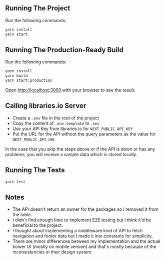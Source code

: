 ## Running The Project

Run the following commands:

```bash
yarn install
yarn start
```
## Running The Production-Ready Build

Run the following commands:

```bash
yarn install
yarn build
yarn start:production
```

Open [http://localhost:3000](http://localhost:3000) with your browser to see the result.

## Calling libraries.io Server

- Create a `.env` file in the root of the project
- Copy the content of `.env.template` to `.env`
- Use your API Key from libraries.io for `NEXT_PUBLIC_API_KEY`
- Put the URL for the API without the query parameters as the value for `NEXT_PUBLIC_API_URL`

In the case that you skip the steps above or if the API is down or has any problems, you will receive a sample data which is stored locally.

## Running The Tests

```bash
yarn test
```

## Notes

- The API doesn't return an owner for the packages so I removed it from the table.
- I didn't find enough time to implement E2E testing but I think it'd be beneficial to the project.
- I thought about implementing a middleware kind of API to fetch navigation and footer data but I made it into constants for simplicity.
- There are minor differences between my implementation and the actual bower UI (mostly on mobile version) and that's mostly because of the inconsistencies in their design system.
